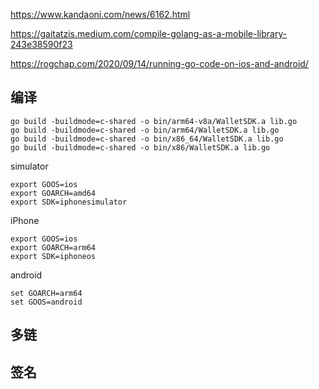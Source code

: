 https://www.kandaoni.com/news/6162.html 

https://gaitatzis.medium.com/compile-golang-as-a-mobile-library-243e38590f23 

https://rogchap.com/2020/09/14/running-go-code-on-ios-and-android/ 

## 编译
```
go build -buildmode=c-shared -o bin/arm64-v8a/WalletSDK.a lib.go
go build -buildmode=c-shared -o bin/arm64/WalletSDK.a lib.go
go build -buildmode=c-shared -o bin/x86_64/WalletSDK.a lib.go
go build -buildmode=c-shared -o bin/x86/WalletSDK.a lib.go
```
simulator
```
export GOOS=ios
export GOARCH=amd64
export SDK=iphonesimulator
```

iPhone
```
export GOOS=ios
export GOARCH=arm64
export SDK=iphoneos
```

android
```
set GOARCH=arm64
set GOOS=android
```

## 多链

## 签名
